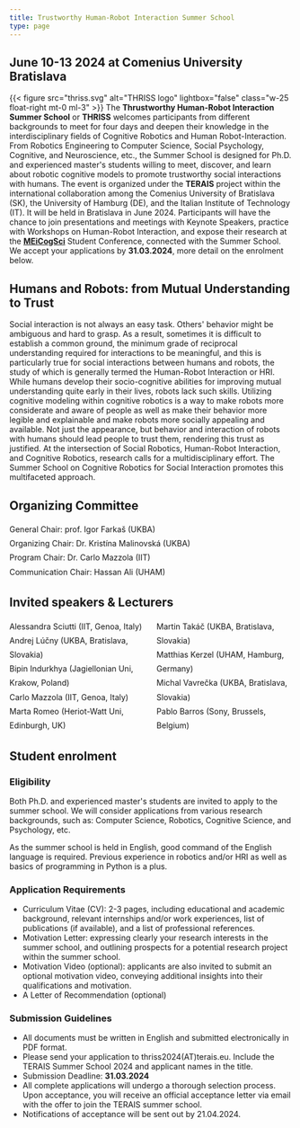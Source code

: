 ```yaml
---
title: Trustworthy Human-Robot Interaction Summer School
type: page
---
```


## June 10-13 2024 at Comenius University Bratislava

{{< figure src="thriss.svg" alt="THRISS logo"
    lightbox="false" class="w-25 float-right mt-0 ml-3" >}}
The **Thrustworthy Human-Robot Interaction Summer School** or **THRISS** welcomes participants from different backgrounds to meet for four days and deepen their knowledge in the interdisciplinary fields of Cognitive Robotics and Human Robot-Interaction. From Robotics Engineering to Computer Science, Social Psychology, Cognitive, and Neuroscience, etc., the Summer School is designed for Ph.D. and experienced master's students willing to meet, discover, and learn about robotic cognitive models to promote trustworthy social interactions with humans. The event is organized under the **TERAIS** project within the international collaboration among the Comenius University of Bratislava (SK), the University of Hamburg (DE), and the Italian Institute of Technology (IT). It will be held in Bratislava in June 2024. Participants will have the chance to join presentations and meetings with Keynote Speakers, practice with Workshops on Human-Robot Interaction, and expose their research at the [**MEiCogSci**](https://www.meicogsci.eu/) Student Conference, connected with the Summer School. We accept your applications by **31.03.2024**, more detail on the enrolment below. 

## Humans and Robots: from Mutual Understanding to Trust

Social interaction is not always an easy task. Others' behavior might be ambiguous and hard to grasp. As a result, sometimes it is difficult to establish a common ground, the minimum grade of reciprocal understanding required for interactions to be meaningful, and this is particularly true for social interactions between humans and robots, the study of which is generally termed the Human-Robot Interaction or HRI. While humans develop their socio-cognitive abilities for improving mutual understanding quite early in their lives, robots lack such skills. Utilizing cognitive modeling within cognitive robotics is a way to make robots more considerate and aware of people as well as make their behavior more legible and explainable and make robots more socially appealing and available. Not just the appearance, but behavior and interaction of robots with humans should lead people to trust them, rendering this trust as justified. At the intersection of Social Robotics, Human-Robot Interaction, and Cognitive Robotics, research calls for a multidisciplinary effort. The Summer School on Cognitive Robotics for Social Interaction promotes this multifaceted approach. 

## Organizing Committee

<div style="line-height:1.8em">
General Chair: prof. Igor Farkaš (UKBA)</br>
Organizing Chair: Dr. Kristína Malinovská (UKBA)</br>
Program Chair: Dr. Carlo Mazzola (IIT)</br>
Communication Chair: Hassan Ali (UHAM)
</div>

## Invited speakers & Lecturers

<div style="line-height:1.8em">
<div style="float:left; width:52%">
Alessandra Sciutti (IIT, Genoa, Italy)</br>
Andrej Lúčny (UKBA, Bratislava, Slovakia)</br>
Bipin Indurkhya (Jagiellonian Uni, Krakow, Poland)</br>
Carlo Mazzola (IIT, Genoa, Italy)</br>
Marta Romeo (Heriot-Watt Uni, Edinburgh, UK)</br>
</div>
<div style="float:left; width:48%">
Martin Takáč (UKBA, Bratislava, Slovakia)</br>
Matthias Kerzel (UHAM, Hamburg, Germany)</br>
Michal Vavrečka (UKBA, Bratislava, Slovakia)</br>
Pablo Barros (Sony, Brussels, Belgium)
</div>
<div style="clear: both"></div>
</div>

## Student enrolment

### Eligibility

Both Ph.D. and experienced master's students are invited to apply to the summer school. We will consider applications from various research backgrounds, such as: Computer Science, Robotics, Cognitive Science, and Psychology, etc. 

As the summer school is held in English, good command of the English language is required. Previous experience in robotics and/or HRI as well as basics of programming in Python is a plus.

### Application Requirements

* Curriculum Vitae (CV): 2-3 pages, including educational and academic background, relevant internships and/or work experiences, list of publications (if available), and a list of professional references.
* Motivation Letter: expressing clearly your research interests in the summer school, and outlining prospects for a potential research project within the summer school.
* Motivation Video (optional): applicants are also invited to submit an optional motivation video, conveying additional insights into their qualifications and motivation.  
* A Letter of Recommendation (optional) 

### Submission Guidelines

* All documents must be written in English and submitted electronically in PDF format.
* Please send your application to thriss2024(AT)terais.eu. Include the TERAIS Summer School 2024 and applicant names in the title.
* Submission Deadline: **31.03.2024**
* All complete applications will undergo a thorough selection process. Upon acceptance, you will receive an official acceptance letter via email with the offer to join the TERAIS summer school. 
* Notifications of acceptance will be sent out by 21.04.2024. 
